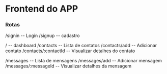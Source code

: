 # Frontend do APP

### Rotas

/signin -- Login
/signup -- cadastro

/         -- dashboard
/contacts -- Lista de contatos
/contacts/add -- Adicionar contato
/contacts/:contactId -- Visualizar detalhes do contato

/messages -- Lista de mensagens
/messages/add -- Adicionar mensagem
/messages/:messageId -- Visualizar detalhes da mensagem